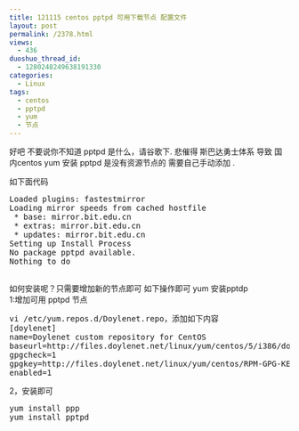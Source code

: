 ```yaml
---
title: 121115 centos pptpd 可用下载节点 配置文件
layout: post
permalink: /2378.html
views:
  - 436
duoshuo_thread_id:
  - 1280248249638191330
categories:
  - Linux
tags:
  - centos
  - pptpd
  - yum
  - 节点
---
```

好吧 不要说你不知道 pptpd 是什么，请谷歌下. 悲催得 斯巴达勇士体系 导致 国内centos yum 安装 pptpd 是没有资源节点的 需要自己手动添加 . 

如下面代码

<pre lang="shell">Loaded plugins: fastestmirror
Loading mirror speeds from cached hostfile
 * base: mirror.bit.edu.cn
 * extras: mirror.bit.edu.cn
 * updates: mirror.bit.edu.cn
Setting up Install Process
No package pptpd available.
Nothing to do

</pre>

如何安装呢？只需要增加新的节点即可 如下操作即可 yum 安装pptdp  
1:增加可用 pptpd 节点

<pre lang="shell">vi /etc/yum.repos.d/Doylenet.repo，添加如下内容
[doylenet] 
name=Doylenet custom repository for CentOS 
baseurl=http://files.doylenet.net/linux/yum/centos/5/i386/doylenet/ 
gpgcheck=1 
gpgkey=http://files.doylenet.net/linux/yum/centos/RPM-GPG-KEY-rdoyle 
enabled=1
</pre>

2，安装即可

<pre lang="shell">yum install ppp
yum install pptpd
</pre>